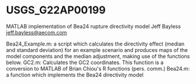 # USGS_G22AP00199
 MATLAB implementation of Bea24 rupture directivity model
 Jeff Bayless
 jeff.bayless@aecom.com
 
Bea24_Example.m: a script which calculates the directivity effect (median and standard deviation) for an example scenario and produces maps of the model components and the median adjustment, making use of the functions below.
GC2.m: Calculates the GC2 coordinates. This function is a conversion to MATLAB of Brian Chiou's R functions (pers. comm.)
Bea24.m: a function which implements the Bea24 directivity model 

